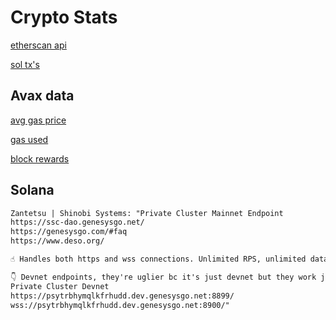 # Crypto Stats

[etherscan api](https://docs.etherscan.io/api-endpoints/stats-1)

[sol tx's](https://graphql.bitquery.io/ide/R8xcHwIKVV)

## Avax data

[avg gas price](https://snowtrace.io/chart/gasprice)

[gas used](https://snowtrace.io/chart/gasused)

[block rewards](https://snowtrace.io/chart/blocks)

## Solana

```md
Zantetsu | Shinobi Systems: "Private Cluster Mainnet Endpoint
https://ssc-dao.genesysgo.net/
https://genesysgo.com/#faq
https://www.deso.org/

☝️ Handles both https and wss connections. Unlimited RPS, unlimited data, global DNS load balancing for lowest latency, backed up by 300+ bare metal servers in 9 countries across 3 different continents. Also has the full ledger history back to the genesis block. Enjoy!

👇 Devnet endpoints, they're uglier bc it's just devnet but they work just fine!
Private Cluster Devnet 
https://psytrbhymqlkfrhudd.dev.genesysgo.net:8899/
wss://psytrbhymqlkfrhudd.dev.genesysgo.net:8900/"
```
